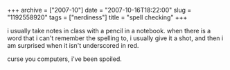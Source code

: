 +++
archive = ["2007-10"]
date = "2007-10-16T18:22:00"
slug = "1192558920"
tags = ["nerdiness"]
title = "spell checking"
+++

i usually take notes in class with a pencil in a notebook. when there is
a word that i can't remember the spelling to, i usually give it a shot,
and then i am surprised when it isn't underscored in red.

curse you computers, i've been spoiled.

